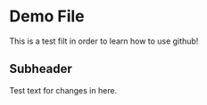 # Demo File

This is a test filt in order to learn how to use github!

## Subheader 

Test text for changes in here.